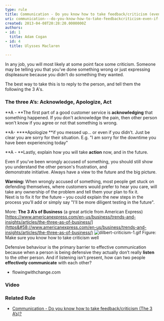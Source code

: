 ```yaml
---
type: rule
title: Communication - Do you know how to take feedback/criticism (even if it’s not your fault)?
uri: communication---do-you-know-how-to-take-feedbackcriticism-even-if-its-not-your-fault
created: 2013-04-08T20:28:20.0000000Z
authors:
- id: 1
  title: Adam Cogan
- id: 4
  title: Ulysses Maclaren

---
```


 
​​​​​​​​In any job, you will most likely at some point face some criticism. Someone may be telling you that you’ve done something wrong or just expressing displeasure because you didn’t do something they wanted.
 
The best way to take this is to reply to the person, and tell them the following the 3 A's.

### The three A’s: ​Acknowledge, Apologize, Act ​​


**A - **The first part of a good customer service is **acknowledging** that something happened. If you don't acknowledge the pain, then other person won't know if you agree or not that something is wrong.

**A- ****Apologize **if you messed up… or even if you didn’t. Just be clear you are sorry for their situation. E.g. "I am sorry for the downtime you have been experiencing today"

**​A - **Lastly, explain how you will take     **action** now, and in the future.
​

Even if you've been wrongly accused of something, you should still show you understand the other person's frustration, and demonstrate initiative. Always have a view to the future and the big picture.

**Warning:** When wrongly accused of something, most people get stuck on defending themselves, where customers would prefer to hear you care, will take any ownership of the problem and tell them your plan to fix it.     
Next is to fix it for the future – you could explain the new steps in the process you’ll add or simply say "I'll be more diligent testing in the future".

More:     **The 3 A’s of Business** (a great article from American Express)
[https://www.americanexpress.com/en-us/business/trends-and-insights/articles/the-three-as-of-business/​](https&#58;//www.americanexpress.com/en-us/business/trends-and-insights/articles/the-three-as-of-business/)
![dilbert-criticism-1.gif](/PublishingImages/dilbert-criticism-1.gif)
Figure: Make sure you know how to take criticism well

Defensive behaviour is the primary barrier to effective communication because when a person is being defensive they actually don’t really **listen** to the other person. And if listening isn’t present, how can two people **effectively communicate** with each other?

- flowingwithchange.com​




### Video​








### ​​​Re​​lated Rule​​


- [Communication - Do you know how to take feedback/criticism (The 3 A’s)?](/_layouts/15/FIXUPREDIRECT.ASPX?WebId=3dfc0e07-e23a-4cbb-aac2-e778b71166a2&amp;TermSetId=07da3ddf-0924-4cd2-a6d4-a4809ae20160&amp;TermId=b5fd502e-4e23-458f-97f6-f5c5136eb3c5)



